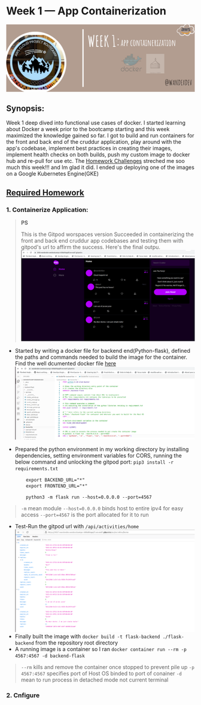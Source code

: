 # Week 1 — App Containerization
![App Containerization](assets/wk1/wk1banner.png)

## Synopsis:
Week 1 deep dived into functional use cases of docker. I started learning about Docker a week prior to the bootcamp starting and this week maximized the knowledge gained so far. I got to build and run containers for the front and back end of the cruddur application, play around with the app's codebase, implement best practices in creating their images, implement health checks on both builds, push my custom image to docker hub and re-pull for use etc. The [Homework Challenges](#homework-challenges) streched me soo much this week!!! and Im glad it did. I ended up deploying one of the images on a Google Kubernetes Engine(GKE)

## [Required Homework](#required)
### 1. Containerize Application:
> **PS**
>
> This is the Gitpod worspaces version
Succeeded in containerizing the front and back end cruddur app codebases and testing them with gitpod's url to affirm the success. Here's the final outpu.
![Gitpod Final](assets/wk1/gitpodfinal.png)
- Started by writing a docker file for backend end(Python-flask), defined the paths and commands needed to build the image for the container. Find the well dcumented docker file  [here](https://github.com/wandexdev/aws-bootcamp-cruddur-2023/blob/main/backend-flask/Dockerfile)
![Gitpod Final](assets/wk1/backenddfile.png)
- Prepared the python environment in my working directory by installing dependencies, setting environment variables for CORS, running the below command and unlocking the gitpod port:
    ```pip3 install -r requirements.txt```

    ```shell
        export BACKEND_URL="*"
        export FRONTEND_URL="*"
    ```
    ```shell
        python3 -m flask run --host=0.0.0.0 --port=4567
    ```
> ```-m``` mean module
> ```--host=0.0.0.0``` binds host to entire ipv4 for easy access
> ```--port=4567``` is the port allocated for it to run
- Test-Run the gitpod url with ```/api/activities/home```
![backend json](assets/wk1/jsonbackend.png)
- Finally built the image with ```docker build -t flask-backend ./flask-backend``` from the repository root directory
- A running image is a container so I ran ```docker container run --rm -p 4567:4567 -d backend-flask```
> ```--rm``` kills and remove the container once stopped to prevent pile up
> ```-p 4567:4567``` specifies port of Host OS binded to port of conainer 
> ```-d``` mean to run process in detached mode not current terminal

<!--- place holder for ensuring environmet variables are saved-->

### 2. Cnfigure